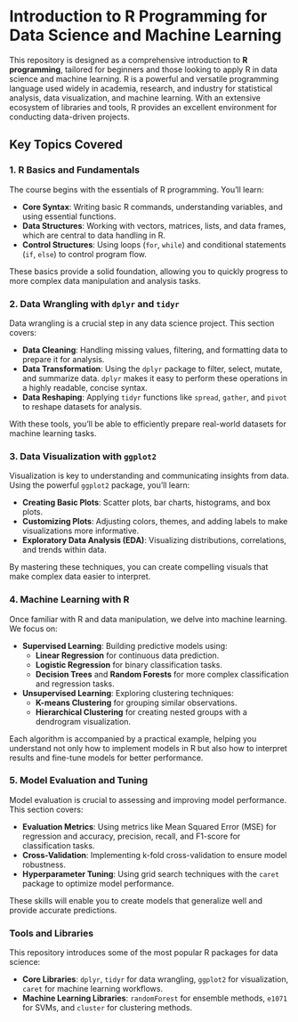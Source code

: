 
# Introduction to R Programming for Data Science and Machine Learning

This repository is designed as a comprehensive introduction to **R programming**, tailored for beginners and those looking to apply R in data science and machine learning. R is a powerful and versatile programming language used widely in academia, research, and industry for statistical analysis, data visualization, and machine learning. With an extensive ecosystem of libraries and tools, R provides an excellent environment for conducting data-driven projects.

## Key Topics Covered

### 1. R Basics and Fundamentals
   The course begins with the essentials of R programming. You’ll learn:
   - **Core Syntax**: Writing basic R commands, understanding variables, and using essential functions.
   - **Data Structures**: Working with vectors, matrices, lists, and data frames, which are central to data handling in R.
   - **Control Structures**: Using loops (`for`, `while`) and conditional statements (`if`, `else`) to control program flow.
   
   These basics provide a solid foundation, allowing you to quickly progress to more complex data manipulation and analysis tasks.

### 2. Data Wrangling with `dplyr` and `tidyr`
   Data wrangling is a crucial step in any data science project. This section covers:
   - **Data Cleaning**: Handling missing values, filtering, and formatting data to prepare it for analysis.
   - **Data Transformation**: Using the `dplyr` package to filter, select, mutate, and summarize data. `dplyr` makes it easy to perform these operations in a highly readable, concise syntax.
   - **Data Reshaping**: Applying `tidyr` functions like `spread`, `gather`, and `pivot` to reshape datasets for analysis.

   With these tools, you’ll be able to efficiently prepare real-world datasets for machine learning tasks.

### 3. Data Visualization with `ggplot2`
   Visualization is key to understanding and communicating insights from data. Using the powerful `ggplot2` package, you’ll learn:
   - **Creating Basic Plots**: Scatter plots, bar charts, histograms, and box plots.
   - **Customizing Plots**: Adjusting colors, themes, and adding labels to make visualizations more informative.
   - **Exploratory Data Analysis (EDA)**: Visualizing distributions, correlations, and trends within data.

   By mastering these techniques, you can create compelling visuals that make complex data easier to interpret.

### 4. Machine Learning with R
   Once familiar with R and data manipulation, we delve into machine learning. We focus on:
   - **Supervised Learning**: Building predictive models using:
      - **Linear Regression** for continuous data prediction.
      - **Logistic Regression** for binary classification tasks.
      - **Decision Trees** and **Random Forests** for more complex classification and regression tasks.
   - **Unsupervised Learning**: Exploring clustering techniques:
      - **K-means Clustering** for grouping similar observations.
      - **Hierarchical Clustering** for creating nested groups with a dendrogram visualization.

   Each algorithm is accompanied by a practical example, helping you understand not only how to implement models in R but also how to interpret results and fine-tune models for better performance.

### 5. Model Evaluation and Tuning
   Model evaluation is crucial to assessing and improving model performance. This section covers:
   - **Evaluation Metrics**: Using metrics like Mean Squared Error (MSE) for regression and accuracy, precision, recall, and F1-score for classification tasks.
   - **Cross-Validation**: Implementing k-fold cross-validation to ensure model robustness.
   - **Hyperparameter Tuning**: Using grid search techniques with the `caret` package to optimize model performance.

   These skills will enable you to create models that generalize well and provide accurate predictions.

### Tools and Libraries
This repository introduces some of the most popular R packages for data science:
   - **Core Libraries**: `dplyr`, `tidyr` for data wrangling, `ggplot2` for visualization, `caret` for machine learning workflows.
   - **Machine Learning Libraries**: `randomForest` for ensemble methods, `e1071` for SVMs, and `cluster` for clustering methods.


